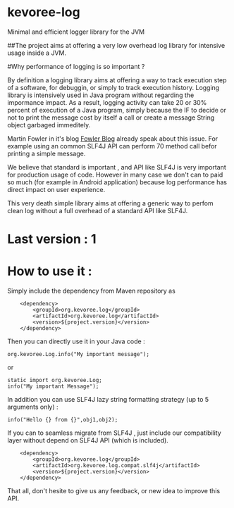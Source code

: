 kevoree-log
===========

Minimal and efficient logger library for the JVM

##The project aims at offering a very low overhead log library for intensive usage inside a JVM.

#Why performance of logging is so important ? 

By definition a logging library aims at offering a way to track execution step of a software, for debuggin, or simply to track execution history.
Logging library is intensively used in Java program without regarding the impormance impact.
As a result, logging activity can take 20 or 30% percent of execution of a Java program, simply because the IF to decide or not to print the message cost by itself a call or  create a message String object garbaged immeditely.

Martin Fowler in it's blog [Fowler Blog](http://martinfowler.com/articles/dipInTheWild.html) already speak about this issue.
For example using an common SLF4J API can perform 70 method call befor printing a simple message. 

We believe that standard is important , and API like SLF4J is very important for production usage of code. However in many case we don't can to paid so much (for example in Android application) because log performance has direct impact on user experience. 

This very death simple library aims at offering a generic way to perfom clean log without a full overhead of a standard API like SLF4J.


# Last version : 1

# How to use it : 

Simply include the dependency from Maven repository as

        <dependency>
            <groupId>org.kevoree.log</groupId>
            <artifactId>org.kevoree.log</artifactId>
            <version>${project.version}</version>
        </dependency>
        
Then you can directly use it in your Java code :

    org.kevoree.Log.info("My important message");
    
or

    static import org.kevoree.Log;
    info("My important Message");
    
In addition you can use SLF4J lazy string formatting strategy (up to 5 arguments only) :

    info("Hello {} from {}",obj1,obj2);

If you can to seamless migrate from SLF4J , just include our compatibility layer without depend on SLF4J API (which is included).

        <dependency>
            <groupId>org.kevoree.log</groupId>
            <artifactId>org.kevoree.log.compat.slf4j</artifactId>
            <version>${project.version}</version>
        </dependency>
        
That all, don't hesite to give us any feedback, or new idea to improve this API.

